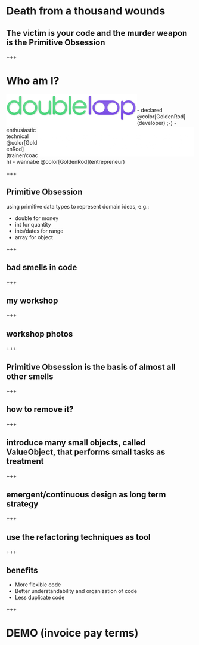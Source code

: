 # Death from a thousand wounds
## The victim is your code and the murder weapon is the Primitive Obsession
<!-- 
# @color[GoldenRod](foo)
# @color[IndianRed](bar)
 -->

+++
# Who am I?
<img align="left" src="assets/doubleloop.png">
<img align="right" height="79" src="assets/avanscoperta-bianco.png">
<br /><br />
- declared @color[GoldenRod](developer) ;-)
- enthusiastic technical @color[GoldenRod](trainer/coach)
- wannabe @color[GoldenRod](entrepreneur)

+++

## Primitive Obsession
using primitive data types to represent domain ideas, e.g.:
- double for money
- int for quantity
- ints/dates for range
- array for object

+++

## bad smells in code

+++

## my workshop

+++

## workshop photos

+++

## Primitive Obsession is the basis of almost all other smells

+++

## how to remove it?

+++

## introduce many small objects, called ValueObject, that performs small tasks as treatment

+++

## emergent/continuous design as long term strategy

+++

## use the refactoring techniques as tool

+++

## benefits
- More flexible code
- Better understandability and organization of code
- Less duplicate code

+++

# DEMO (invoice pay terms)